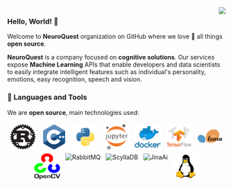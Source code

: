 <img align="right" src="https://visitor-badge.laobi.icu/badge?page_id=NeuroQuestAi">

### Hello, World! 👋

Welcome to **NeuroQuest** organization on GitHub where we love :orange_heart: all things **open source**.

**NeuroQuest** is a company focused on **cognitive solutions**. Our services expose **Machine Learning** APIs that enable developers and data scientists to easily integrate intelligent features such as
individual's personality, emotions, easy recognition, speech and vision.

### 🧰 Languages and Tools

We are **open source**, main technologies used:

<p align="center">
<img src="https://raw.githubusercontent.com/github/explore/80688e429a7d4ef2fca1e82350fe8e3517d3494d/topics/rust/rust.png" alt="Rust" height="60" style="vertical-align:top; margin:4px">
<img src="https://raw.githubusercontent.com/github/explore/80688e429a7d4ef2fca1e82350fe8e3517d3494d/topics/cpp/cpp.png" alt="C++" height="60" style="vertical-align:top; margin:4px">
<img src="https://raw.githubusercontent.com/github/explore/80688e429a7d4ef2fca1e82350fe8e3517d3494d/topics/python/python.png" alt="Python" height="60" style="vertical-align:top; margin:4px">  
<img src="https://raw.githubusercontent.com/github/explore/80688e429a7d4ef2fca1e82350fe8e3517d3494d/topics/jupyter-notebook/jupyter-notebook.png" alt="Jupyter Notebook" height="60" style="vertical-align:top; margin:4px">
<img src="https://raw.githubusercontent.com/github/explore/80688e429a7d4ef2fca1e82350fe8e3517d3494d/topics/docker/docker.png" alt="Docker" height="60" style="vertical-align:top; margin:4px"> 
<img src="https://raw.githubusercontent.com/github/explore/80688e429a7d4ef2fca1e82350fe8e3517d3494d/topics/tensorflow/tensorflow.png" alt="TensorFlow" height="60" style="vertical-align:top; margin:4px"> 
<img src="https://raw.githubusercontent.com/github/explore/80688e429a7d4ef2fca1e82350fe8e3517d3494d/topics/scikit-learn/scikit-learn.png" alt="TensorFlow" height="60" style="vertical-align:top; margin:4px"> 
<img src="https://raw.githubusercontent.com/github/explore/80688e429a7d4ef2fca1e82350fe8e3517d3494d/topics/opencv/opencv.png" alt="TensorFlow" height="60" style="vertical-align:top; margin:4px"> 
<img src="https://avatars.githubusercontent.com/u/96669?s=200&v=4" alt="RabbitMQ" height="60" style="vertical-align:top; margin:4px">
<img src="https://avatars.githubusercontent.com/u/14364730?s=200&v=4" alt="ScyllaDB" height="60" style="vertical-align:top; margin:4px">
<img src="https://avatars.githubusercontent.com/u/60539444?s=200&v=4" alt="JinaAi" height="60" style="vertical-align:top; margin:4px">  
<img src="https://raw.githubusercontent.com/github/explore/80688e429a7d4ef2fca1e82350fe8e3517d3494d/topics/linux/linux.png" alt="Linux" height="60" style="vertical-align:top; margin:4px"> 
</p>

